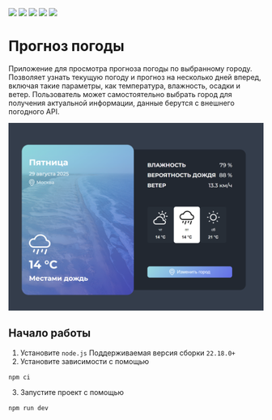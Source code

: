 ![](https://img.shields.io/badge/Vue.js-3.5-green?logo=vue.js&logoColor=white)
![](https://img.shields.io/badge/JavaScript-ES6+-yellow?logo=javascript&logoColor=white)
![](https://img.shields.io/badge/Vite-6.3-blueviolet?logo=vite&logoColor=white)
![](https://img.shields.io/badge/ESLint-9.28-blue?logo=eslint&logoColor=white) 
![](https://img.shields.io/badge/Prettier-Config-lightgrey?logo=prettier&logoColor=white)  

# Прогноз погоды

Приложение для просмотра прогноза погоды по выбранному городу. Позволяет узнать текущую погоду и прогноз на несколько дней вперед, включая такие параметры, как температура, влажность, осадки и ветер. Пользователь может самостоятельно выбрать город для получения актуальной информации, данные берутся с внешнего погодного API.

![alt text](image.png)

## Начало работы

1. Установите `node.js` Поддерживаемая версия сборки `22.18.0+`
2. Установите зависимости с помощью

```shell
npm ci
```

3. Запустите проект с помощью

```shell
npm run dev
```
